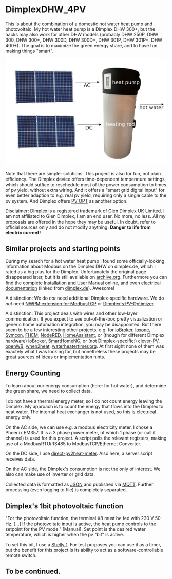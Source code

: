 # DimplexDHW_4PV

This is about the combination of a domestic hot water heat pump and photovoltaic. My hot water heat pump is a Dimplex DHW 300+, but the hacks may also work for other DHW models (probably DHW 250P, DHW 300, DHW 300+, DHW 300D, DHW 300D+, DHW 301P, DHW 301P+, DHW 400+). The goal is to maximize the green energy share, and to have fun making things "smart".

![Overview](./img/dimplexoverview.jpg)

Note that there are simpler solutions. This project is also for fun, not plain efficiency. The Dimplex device offers time-dependent temperature settings, which should suffice to reschedule most of the power consumption to times of pv yield, without extra wiring. And it offers a "smart grid digital input" for even better adaption to e.g. real pv yield, requiring only a single cable to the pv system. And Dimplex offers [PV OPT](https://dimplex.de/presse/news/pv-optimizer) as another option.

Disclaimer: Dimplex is a registered trademark of Glen Dimplex UK Limited. I am not affiliated to Glen Dimplex, I am an end user. No more, no less. All my proposals are offered in the hope they may be useful. In doubt, refer to official sources only and do not modify anything. **Danger to life from electric current!**

## Similar projects and starting points 

During my search for a hot water heat pump I found some officially-looking information about Modbus on the Dimplex DHW on dimplex.de, which I rated as a big plus for the Dimplex. Unfortunately the original page disappeared later, but it is still available on [archive.org](https://web.archive.org/web/20210513144740/http://www.dimplex.de/wiki/index.php/DHW_Modbus_RTU). Furthermore you can find the complete [Installation and User Manual](https://dimplex.de/sites/default/files/downloads/Dimplex_Montageanweisung_4519056601_a_FD0102_DHW300_300_dim.pdf) online, and even [electrical documentation](https://dimplex.de/sites/default/files/DHW_300plus_Elektrodokumentation.pdf) (linked from [dimplex.de](https://dimplex.de/dimplex/warmwasser/warmwasser-waermepumpen/dhw-300plus)). Awesome! 

A distinction: We do *not* need additional Dimplex-specific hardware. We do *not* need [~~NWPM extension for ModbusTCP~~](https://dimplex.atlassian.net/wiki/spaces/DW/pages/2900361221/NWPM+Modbus+TCP+EN) or [~~Dimplex's PV-Optimizer~~](https://www.dimplex-partner.de/media/Montageanweisungen_SYS/5_Zubehoer/dimplex_PV-Opt_fd9907_de.pdf). 

A distinction: This project deals with wires and other low-layer communication. If you expect to see out-of-the-box pretty visualization or generic home automation integration, you may be disappointed. But there seem to be a few interesting other projects, e.g. for [ioBroker](https://forum.iobroker.net/topic/52800/welche-brauchwasserw%C3%A4rmepumpe-mit-iobroker/7?lang=en-US), [loxone](https://www.loxforum.com/forum/verkabelung-installation/273973-pv-anlage-mit-speicher-fronius-gen24-u-dimplex-warmwasser-w%C3%A4rmepumpe), [Symcon](https://community.symcon.de/t/modbus-rtu-auf-tcp/122536), [FHEM](https://forum.fhem.de/index.php?topic=75638.465), [NodeRED](https://kaloon.ch/2019/03/challenge-dimplex-dhw-300-brauchwasser-waermepumpe-modbus-rtu/), [HomeAssistant](https://github.com/ChristophCaina/ha-dimplex-heatpump-modbus), or (though for different Dimplex hardware) [ioBroker](https://forum.iobroker.net/topic/5755/frage-dimplex-w%C3%A4rmepumpe-temperaturen-%C3%BCber-modbus-auslesen), [SmartHomeNG](https://github.com/chrpuf/smarthomeNG-DimplexWP), or (not Dimplex-specific:) [clever-PV](https://www.clever-pv.com/w%C3%A4rmepumpe-pv-sg-ready), [openWB](https://openwb.de/forum/viewtopic.php?t=2118), [when2heat](https://github.com/oruhnau/when2heat), [waterheatertimer.org](http://waterheatertimer.org/Convert-AC-water-heater-to-DC-water-heater.html#best-design). At first sight none of them was exactely what I was looking for, but nonetheless these projects may be great sources of ideas or implementation hints.

## Energy Counting

To learn about our energy consumption (here: for hot water), and determine the green share, we need to collect data.

I do not have a thermal energy meter, so I do not count energy leaving the Dimplex. My approach is to count the energy that flows into the Dimplex to heat water. The internal heat exchanger is not used, so this is electrical energy only.

On the AC side, we can use e.g. a modbus electricity meter. I chose a Phoenix EM357. It is a 3 phase power meter, of which 1 phase (or call it channel) is used for this project. A script polls the relevant registers, making use of a ModbusRTU/RS485 to ModbusTCP/Ethernet Converter.

On the DC side, I use [direct-pv2heat-meter](https://github.com/makischu/direct-pv2heat-meter). Also here, a server script receives data.

On the AC side, the Dimplex's consumption is not the only of interest. We also can make use of inverter or grid data.

Collected data is formatted as [JSON](https://en.wikipedia.org/wiki/JSON) and published via [MQTT](https://en.wikipedia.org/wiki/MQTT). Further processing (even logging to file) is completely separated. 

## Dimplex's 1bit photovoltaic function

"For the photovoltaic function, the terminal X8 must be fed with 230 V 50 Hz. [...] If the photovoltaic input is active, the heat pump controls to the setpoint for the PV
mode." [Manual]. Set point is the desired water temperature, which is higher when the pv "bit" is active.

To set this bit, I use a [Shelly 1](https://www.shelly.cloud/de/products/shop/1xs1). For test purposes you can use it as a timer, but the benefit for this project is its ability to act as a software-controllable remote switch.

## To be continued.

